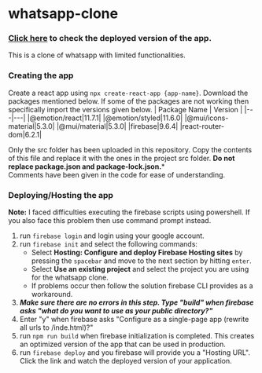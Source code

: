 # whatsapp-clone

### [Click here](https://whatsapp-clone-9ba28.web.app) to check the deployed version of the app.  
  
This is a clone of whatsapp with limited functionalities. 

### Creating the app  
Create a react app using `npx create-react-app {app-name}`. Download the packages mentioned below. If some of the packages are not working then specifically import the versions given below.
| Package Name | Version |
|---|---|
|@emotion/react|11.7.1|
|@emotion/styled|11.6.0|
|@mui/icons-material|5.3.0|
|@mui/material|5.3.0|
|firebase|9.6.4|
|react-router-dom|6.2.1|  

Only the src folder has been uploaded in this repository. Copy the contents of this file and replace it with the ones in the project src folder. **Do not replace package.json and package-lock.json.***  
Comments have been given in the code for ease of understanding.

### Deploying/Hosting the app
**Note:** I faced difficulties executing the firebase scripts using powershell. If you also face this problem then use command prompt instead.
1. run `firebase login` and login using your google account.
2. run `firebase init` and select the following commands:
   - Select **Hosting: Configure and deploy Firebase Hosting sites** by pressing the `spacebar` and move to the next section by hitting `enter`.
   - Select **Use an existing project** and select the project you are using for the whatsapp clone.
   - If problems occur then follow the solution firebase CLI provides as a workaround.
3. ***Make sure there are no errors in this step. Type "build" when firebase asks "what do you want to use as your public directory?"***
4. Enter "y" when firebase asks "Configure as a single-page app (rewrite all urls to /inde.html)?"
5. run `npm run build` when firebase initialization is completed. This creates an optimized version of the app that can be used in production.
6. run `firebase deploy` and you firebase will provide you a "Hosting URL". Click the link and watch the deployed version of your application.

